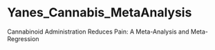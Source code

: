 # Yanes_Cannabis_MetaAnalysis
Cannabinoid Administration Reduces Pain: A Meta-Analysis and Meta-Regression

